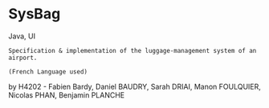 # SysBag
  Java, UI

    Specification & implementation of the luggage-management system of an airport.
    
    (French Language used)
    
  by H4202 - Fabien Bardy, Daniel BAUDRY, Sarah DRIAI, Manon FOULQUIER, Nicolas PHAN, Benjamin PLANCHE